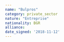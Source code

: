 ```yaml
---
name: "Bulpros"
category: private_sector
nature: "Entreprise"
nationality: BGR
alliance: 
date_signed: '2018-11-12'
---
```

    